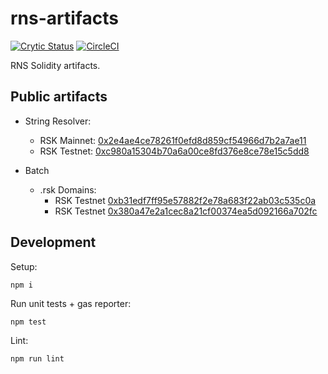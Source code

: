 # rns-artifacts

[![Crytic Status](https://crytic.io/api/repositories/z7-2Yq5MQJeeQGIcdWAZag/badge.svg?token=7d2d855c-569e-4f45-93c4-6d2bbf5f2e71)](https://crytic.io/rnsdomains/rns-artifacts)
[![CircleCI](https://circleci.com/gh/rnsdomains/rns-artifacts.svg?style=svg)](https://circleci.com/gh/rnsdomains/rns-artifacts)

RNS Solidity artifacts.

## Public artifacts

- String Resolver:
  - RSK Mainnet: [0x2e4ae4ce78261f0efd8d859cf54966d7b2a7ae11](https://explorer.rsk.co/address/0x2e4ae4ce78261f0efd8d859cf54966d7b2a7ae11)
  - RSK Testnet: [0xc980a15304b70a6a00ce8fd376e8ce78e15c5dd8](https://explorer.testnet.rsk.co/address/0xc980a15304b70a6a00ce8fd376e8ce78e15c5dd8)

- Batch
  - .rsk Domains:
    - RSK Testnet [0xb31edf7ff95e57882f2e78a683f22ab03c535c0a](https://explorer.rsk.co/address/0xb31edf7ff95e57882f2e78a683f22ab03c535c0a)
    - RSK Testnet [0x380a47e2a1cec8a21cf00374ea5d092166a702fc](https://explorer.testnet.rsk.co/address/0x380a47e2a1cec8a21cf00374ea5d092166a702fc)

## Development

Setup:
```
npm i
```

Run unit tests + gas reporter:
```
npm test
```

Lint:
```
npm run lint
```

